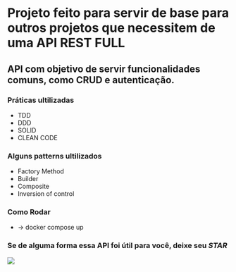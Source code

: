 <h1>Projeto feito para servir de base para outros projetos que necessitem de uma API REST FULL</h1>

<h2>API com objetivo de servir funcionalidades comuns, como CRUD e autenticação.</h2>

<h3>Práticas ultilizadas</h3>
<ul>
  <li>TDD</li>
  <li>DDD</li>
  <li>SOLID</li>
  <li>CLEAN CODE</li>
</ul>

<h3>Alguns patterns ultilizados</h3>
<ul>
  <li>Factory Method</li>
  <li>Builder</li>
  <li>Composite</li>
  <li>Inversion of control</li>
</ul>

<h3>Como Rodar</h3>
<ul>
  <li>-> docker compose up</li>
</ul>

<h3>Se de alguma forma essa API foi útil para você, deixe seu <i>STAR</i></h3>
<img src="https://2.bp.blogspot.com/-Ur4gsaaQoXc/XgFoOvAIDOI/AAAAAAAMy3M/gJfkIJGffIsCwydHhjc-kHjrUF23o7fFACLcBGAsYHQ/s1600/AS0006179_00.gif">
